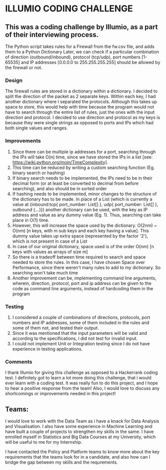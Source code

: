 # ILLUMIO CODING CHALLENGE

## This was a coding challenge by Illumio, as a part of their interviewing process.

The Python script takes rules for a Firewall from the fw.csv file, and adds them to a Python Dictionary
Later, we can check if a particular combination of direction (outbound/inbound), protocol (tcp/udp), port numbers [1-65535] and IP addresses [0.0.0.0 to 255.255.255.255] should be allowed by the firewall or not.

### Design
The firewall rules are stored in a dictionary within a dictionary. I decided to split the direction of the packet as 2 separate keys. 
Within each key, I had another dictionary where I separated the protocols. 
Although this takes up space to store, this would help with time because the program would not have to search through the entire list of rules, just the ones with the input direction and protocol.
I decided to use direction and protocol as my keys is because they were single strings as opposed to ports and IPs which had both single values and ranges.

### Improvements
1. Since there can be multiple ip addresses for a port, searching through the IPs will take O(n) time, since we have stored the IPs in a list [see: https://wiki.python.org/moin/TimeComplexity]. 
2. This time can be reduced by writing a custom searching function (Eg. binary search or hashing)
3. If binary search needs to be implemented, the IPs need to be in their decimal form (or at least be converted to decimal from before searching), and also should be in sorted order
4. If hashing needs to be implemented, minor changes to the structure of the dictionary has to be made. In place of a List (which is currently a value at 
    {inbound:tcp{
                    port_number: List[]
                },
            udp{
                    port_number: List[]
                },
        outbound {...}})
    another dictionary can be used, with the key as IP address and value as any dummy value (Eg. 1). Thus, searching can take place in O(1) time.
5. However, this will increase the space used by the dictionary. O(2nm) ~ O(nm) [n keys, with m sub keys and each key having a value]. This dummy value takes up extra space (represented by the factor '2'), which is not present in case of a List
6. In case of our original dictionary, space used is of the order O(nm) [n keys with values as arrays of size m]
7. So there is a tradeoff between time required to search and space needed to store the rules. In this case, I have chosen Space over Performance, since there weren't many rules to add to my dictionary. So searching won't take much time
8. Another improvement can be, implementing command line arguments, wherein, direction, protocol, port and ip address can be given to the code as command line arguments, instead of hardcoding them in the program
    
### Testing
1. I considered a couple of combinations of directions, protocols, port numbers and IP addresses, some of them included in the rules and 
some of them not, and tested their output.
2. Since it was mentioned that the input parameters will be valid and according to the specifications, i did not test for invalid input.
3. I could not implement Unit or Integration testing since I do not have experience in testing applications.

### Comments
I thank Illumio for giving this challenge as opposed to a Hackerrank coding test. I definitely got to learn a lot more doing this challenge, that i would ever learn with a coding test.
It was really fun to do this project, and I hope to hear a positive response from the team! Also, I would love to discuss any shortcomings or improvements needed in this project!

## Teams:
I would love to work with the Data Team as i have a knack for Data Analysis and Visualisation. I also have some experience in Machine Learning and have built a couple of projects to strengthen my skills in the same.
I have enrolled myself in Statistics and Big Data Courses at my University, which will be useful to me for my Internship.

I have contacted the Policy and Platform teams to know more about the key requirements that the teams look for in a candidate, and also how can I bridge the gap between my skills and the requrements.
